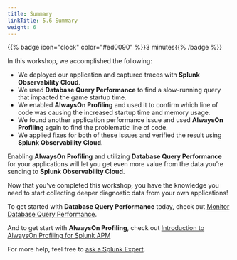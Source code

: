 ```yaml
---
title: Summary
linkTitle: 5.6 Summary
weight: 6
---
```

{{% badge icon="clock" color="#ed0090" %}}3 minutes{{% /badge %}}

In this workshop, we accomplished the following: 

* We deployed our application and captured traces with **Splunk Observability Cloud**.
* We used **Database Query Performance** to find a slow-running query that impacted the game startup time. 
* We enabled **AlwaysOn Profiling** and used it to confirm which line of code was causing the increased startup time and memory usage. 
* We found another application performance issue and used **AlwaysOn Profiling** again to find the problematic line of code. 
* We applied fixes for both of these issues and verified the result using **Splunk Observability Cloud**.

Enabling **AlwaysOn Profiling** and utilizing **Database Query Performance** for your applications will let you get even more value from the data you’re sending to **Splunk Observability Cloud**.  

Now that you’ve completed this workshop, you have the knowledge you need to start collecting deeper diagnostic data from your own applications! 

To get started with **Database Query Performance** today, check out [Monitor Database Query Performance](https://docs.splunk.com/observability/en/apm/db-query-perf/db-query-performance.html).

And to get start with **AlwaysOn Profiling**, check out [Introduction to AlwaysOn Profiling for Splunk APM](https://docs.splunk.com/observability/en/apm/profiling/intro-profiling.html)

For more help, feel free to [ask a Splunk Expert](https://www.splunk.com/en_us/about-splunk/contact-us.html).
